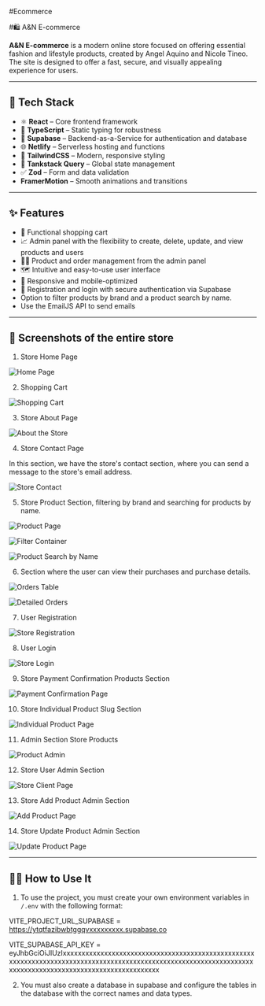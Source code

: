 #Ecommerce

#🛍️ A&N E-commerce

**A&N E-commerce** is a modern online store focused on offering essential fashion and lifestyle products, created by Angel Aquino and Nicole Tineo. The site is designed to offer a fast, secure, and visually appealing experience for users.

---

## 🚀 Tech Stack

- ⚛️ **React** – Core frontend framework
- 📘 **TypeScript** – Static typing for robustness
- 🌊 **Supabase** – Backend-as-a-Service for authentication and database
- 🌐 **Netlify** – Serverless hosting and functions
- 🎨 **TailwindCSS** – Modern, responsive styling
- 🧠 **Tankstack Query** – Global state management
- ✅ **Zod** – Form and data validation
- **FramerMotion** – Smooth animations and transitions

---

## ✨ Features

- 🛒 Functional shopping cart
- 📈 Admin panel with the flexibility to create, delete, update, and view products and users
- 🧑‍💼 Product and order management from the admin panel
- 🗺️ Intuitive and easy-to-use user interface
- 📱 Responsive and mobile-optimized
- 🔐 Registration and login with secure authentication via Supabase
- Option to filter products by brand and a product search by name.
- Use the EmailJS API to send emails

---

## 📸 Screenshots of the entire store

1. Store Home Page

![Home Page](</Ecommerce/public/screenshot/Home.png>)

2. Shopping Cart

![Shopping Cart](</Ecommerce/public/screenshot/Carrito.png>)

3. Store About Page

![About the Store](</Ecommerce/public/screenshot/AboutPage.png>)

4. Store Contact Page

In this section, we have the store's contact section, where you can send a message to the store's email address.

![Store Contact](</Ecommerce/public/screenshot/ContactUs.png>)

5. Store Product Section, filtering by brand and searching for products by name.

![Product Page](</Ecommerce/public/screenshot/ShopAll.png>)

![Filter Container](</Ecommerce/public/screenshot/FilterContainer.png>)

![Product Search by Name](</Ecommerce/public/screenshot/BuscadorDeProductos.png>)

6. Section where the user can view their purchases and purchase details.

![Orders Table](</Ecommerce/public/screenshot/UsuariosOrdenes.png>)

![Detailed Orders](</Ecommerce/public/screenshot/PaginaDeOrdenDetallada.png>)

7. User Registration

![Store Registration](</Ecommerce/public/screenshot/PaginaDeRegistro.png>)

8. User Login

![Store Login](</Ecommerce/public/screenshot/InicioDeSesion.png>)

9. Store Payment Confirmation Products Section

![Payment Confirmation Page](</Ecommerce/public/screenshot/SeccionDePago.png>)

10. Store Individual Product Slug Section

![Individual Product Page](</Ecommerce/public/screenshot/ProductoIndividual.png>)

11. Admin Section Store Products

![Product Admin](</Ecommerce/public/screenshot/AdminProduct.png>)

12. Store User Admin Section

![Store Client Page](</Ecommerce/public/screenshot/ClientAdmin.png>)

13. Store Add Product Admin Section

![Add Product Page](</Ecommerce/public/screenshot/AddProduct.png>)

14. Store Update Product Admin Section

![Update Product Page](</Ecommerce/public/screenshot/UpdateProduct.png>)

---

## 🧑‍💻 How to Use It

1. To use the project, you must create your own environment variables in `/.env` with the following format:

VITE_PROJECT_URL_SUPABASE = https://ytqtfazibwbtggqvxxxxxxxxx.supabase.co

VITE_SUPABASE_API_KEY = eyJhbGciOiJIUzIxxxxxxxxxxxxxxxxxxxxxxxxxxxxxxxxxxxxxxxxxxxxxxxxxxxxxxxxxxxxxxxxxxxxxxxxxxxxxxxxxxxxxxxxxxxxxxxxxxxxxxxxxxxxxxxxxxxxxxxxxxxxxxxxxxxxxxxxxxxxxxxxxxxxxxxxxxxx

2. You must also create a database in supabase and configure the tables in the database with the correct names and data types.
